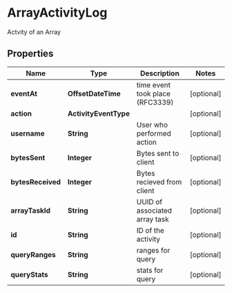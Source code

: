 

# ArrayActivityLog

Actvity of an Array

## Properties

| Name | Type | Description | Notes |
|------------ | ------------- | ------------- | -------------|
|**eventAt** | **OffsetDateTime** | time event took place (RFC3339) |  [optional] |
|**action** | **ActivityEventType** |  |  [optional] |
|**username** | **String** | User who performed action |  [optional] |
|**bytesSent** | **Integer** | Bytes sent to client |  [optional] |
|**bytesReceived** | **Integer** | Bytes recieved from client |  [optional] |
|**arrayTaskId** | **String** | UUID of associated array task |  [optional] |
|**id** | **String** | ID of the activity |  [optional] |
|**queryRanges** | **String** | ranges for query |  [optional] |
|**queryStats** | **String** | stats for query |  [optional] |



